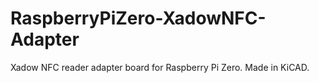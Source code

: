 # RaspberryPiZero-XadowNFC-Adapter
Xadow NFC reader adapter board for Raspberry Pi Zero. Made in KiCAD.
